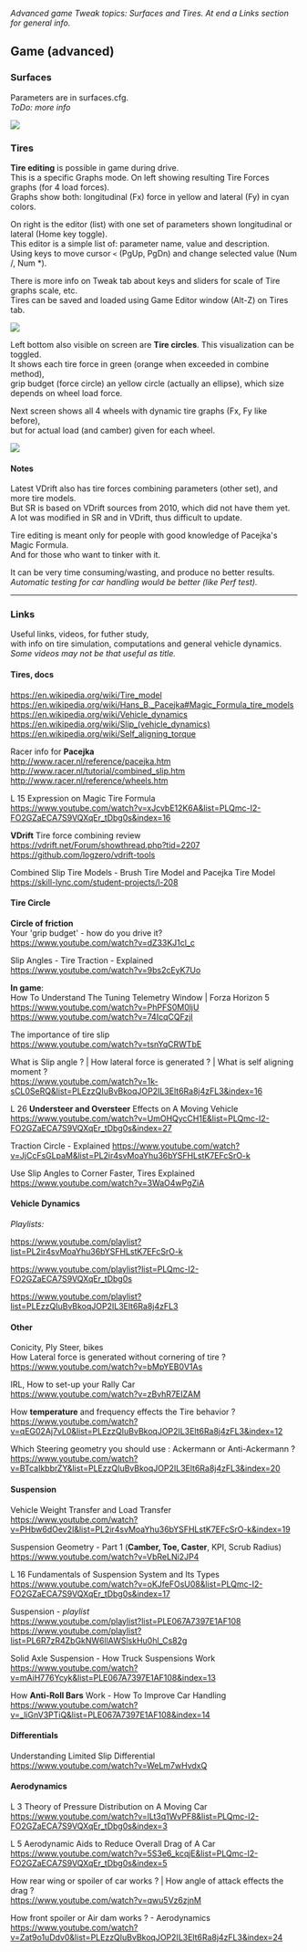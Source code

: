_Advanced game Tweak topics: Surfaces and Tires. At end a Links section for general info._  

## Game (advanced)
   
### Surfaces

Parameters are in surfaces.cfg.  
_ToDo: more info_

![](images/12-surfaces.jpg)

   
### Tires

**Tire editing** is possible in game during drive.  
This is a specific Graphs mode. On left showing resulting Tire Forces graphs (for 4 load forces).  
Graphs show both: longitudinal (Fx) force in yellow and lateral (Fy) in cyan colors.  

On right is the editor (list) with one set of parameters shown longitudinal or lateral (Home key toggle).  
This editor is a simple list of: parameter name, value and description.  
Using keys to move cursor `<` (PgUp, PgDn) and change selected value (Num /, Num *).  

There is more info on Tweak tab about keys and sliders for scale of Tire graphs scale, etc.  
Tires can be saved and loaded using Game Editor window (Alt-Z) on Tires tab.  

![](images/10-tire-edit.jpg)

Left bottom also visible on screen are **Tire circles**. This visualization can be toggled.  
It shows each tire force in green (orange when exceeded in combine method),  
grip budget (force circle) an yellow circle (actually an ellipse), which size depends on wheel load force.  

Next screen shows all 4 wheels with dynamic tire graphs (Fx, Fy like before),  
but for actual load (and camber) given for each wheel.

![](images/11-tire4.jpg)

#### Notes

Latest VDrift also has tire forces combining parameters (other set), and more tire models.  
But SR is based on VDrift sources from 2010, which did not have them yet.  
A lot was modified in SR and in VDrift, thus difficult to update.  

Tire editing is meant only for people with good knowledge of Pacejka's Magic Formula.  
And for those who want to tinker with it.

It can be very time consuming/wasting, and produce no better results.  
_Automatic testing for car handling would be better (like Perf test)._  


----
### Links

Useful links, videos, for futher study,  
with info on tire simulation, computations and general vehicle dynamics.  
_Some videos may not be that useful as title._  


#### Tires, docs

https://en.wikipedia.org/wiki/Tire_model
https://en.wikipedia.org/wiki/Hans_B._Pacejka#Magic_Formula_tire_models
https://en.wikipedia.org/wiki/Vehicle_dynamics
https://en.wikipedia.org/wiki/Slip_(vehicle_dynamics)
https://en.wikipedia.org/wiki/Self_aligning_torque

Racer info for **Pacejka**  
http://www.racer.nl/reference/pacejka.htm  
http://www.racer.nl/tutorial/combined_slip.htm  
http://www.racer.nl/reference/wheels.htm  

L 15 Expression on Magic Tire Formula  
https://www.youtube.com/watch?v=xJcvbE12K6A&list=PLQmc-I2-FO2GZaECA7S9VQXqEr_tDbg0s&index=16

**VDrift** Tire force combining review  
https://vdrift.net/Forum/showthread.php?tid=2207  
https://github.com/logzero/vdrift-tools  

Combined Slip Tire Models - Brush Tire Model and Pacejka Tire Model  
https://skill-lync.com/student-projects/l-208


#### Tire Circle

**Circle of friction**  
Your 'grip budget' - how do you drive it?  
https://www.youtube.com/watch?v=dZ33KJ1cl_c

Slip Angles - Tire Traction - Explained  
https://www.youtube.com/watch?v=9bs2cEyK7Uo

**In game**:  
How To Understand The Tuning Telemetry Window | Forza Horizon 5  
https://www.youtube.com/watch?v=PhPFS0M0ljU  
https://www.youtube.com/watch?v=74IcqCQFzjI  

The importance of tire slip  
https://www.youtube.com/watch?v=tsnYqCRWTbE

What is Slip angle ? | How lateral force is generated ? | What is self aligning moment ?  
https://www.youtube.com/watch?v=1k-sCL0SeRQ&list=PLEzzQIuBvBkoqJOP2IL3Elt6Ra8j4zFL3&index=16  

L 26 **Understeer and Oversteer** Effects on A Moving Vehicle  
https://www.youtube.com/watch?v=UmOHQycCH1E&list=PLQmc-I2-FO2GZaECA7S9VQXqEr_tDbg0s&index=27

Traction Circle - Explained
https://www.youtube.com/watch?v=JjCcFsGLpaM&list=PL2ir4svMoaYhu36bYSFHLstK7EFcSrO-k

Use Slip Angles to Corner Faster, Tires Explained
https://www.youtube.com/watch?v=3WaO4wPgZiA


#### Vehicle Dynamics

*Playlists:*  

https://www.youtube.com/playlist?list=PL2ir4svMoaYhu36bYSFHLstK7EFcSrO-k

https://www.youtube.com/playlist?list=PLQmc-I2-FO2GZaECA7S9VQXqEr_tDbg0s

https://www.youtube.com/playlist?list=PLEzzQIuBvBkoqJOP2IL3Elt6Ra8j4zFL3


#### Other

Conicity, Ply Steer, bikes  
How Lateral force is generated without cornering of tire ?  
https://www.youtube.com/watch?v=bMpYEB0V1As

IRL, How to set-up your Rally Car  
https://www.youtube.com/watch?v=zBvhR7EIZAM

How **temperature** and frequency effects the Tire behavior ?  
https://www.youtube.com/watch?v=qEG02Aj7vL0&list=PLEzzQIuBvBkoqJOP2IL3Elt6Ra8j4zFL3&index=12

Which Steering geometry you should use : Ackermann or Anti-Ackermann ?  
https://www.youtube.com/watch?v=BTcaIkbbrZY&list=PLEzzQIuBvBkoqJOP2IL3Elt6Ra8j4zFL3&index=20


#### Suspension

Vehicle Weight Transfer and Load Transfer  
https://www.youtube.com/watch?v=PHbw6dOev2I&list=PL2ir4svMoaYhu36bYSFHLstK7EFcSrO-k&index=19

Suspension Geometry - Part 1 (**Camber, Toe, Caster**, KPI, Scrub Radius)  
https://www.youtube.com/watch?v=VbReLNi2JP4

L 16 Fundamentals of Suspension System and Its Types  
https://www.youtube.com/watch?v=oKJfeFOsU08&list=PLQmc-I2-FO2GZaECA7S9VQXqEr_tDbg0s&index=17

Suspension - *playlist*  
https://www.youtube.com/playlist?list=PLE067A7397E1AF108
https://www.youtube.com/playlist?list=PL6R7zR4ZbGkNW6llAWSlskHu0hl_Cs82g

Solid Axle Suspension - How Truck Suspensions Work  
https://www.youtube.com/watch?v=mAiH776Ycyk&list=PLE067A7397E1AF108&index=13

How **Anti-Roll Bars** Work - How To Improve Car Handling  
https://www.youtube.com/watch?v=_liGnV3PTiQ&list=PLE067A7397E1AF108&index=14


#### Differentials

Understanding Limited Slip Differential  
https://www.youtube.com/watch?v=WeLm7wHvdxQ


#### Aerodynamics

L 3 Theory of Pressure Distribution on A Moving Car  
https://www.youtube.com/watch?v=lLt3q1WvPF8&list=PLQmc-I2-FO2GZaECA7S9VQXqEr_tDbg0s&index=3

L 5 Aerodynamic Aids to Reduce Overall Drag of A Car  
https://www.youtube.com/watch?v=5S3e6_kcqjE&list=PLQmc-I2-FO2GZaECA7S9VQXqEr_tDbg0s&index=5


How rear wing or spoiler of car works ? | How angle of attack effects the drag ?  
https://www.youtube.com/watch?v=qwu5Vz6zjnM

How front spoiler or Air dam works ? - Aerodynamics  
https://www.youtube.com/watch?v=Zat9o1uDdv0&list=PLEzzQIuBvBkoqJOP2IL3Elt6Ra8j4zFL3&index=24
